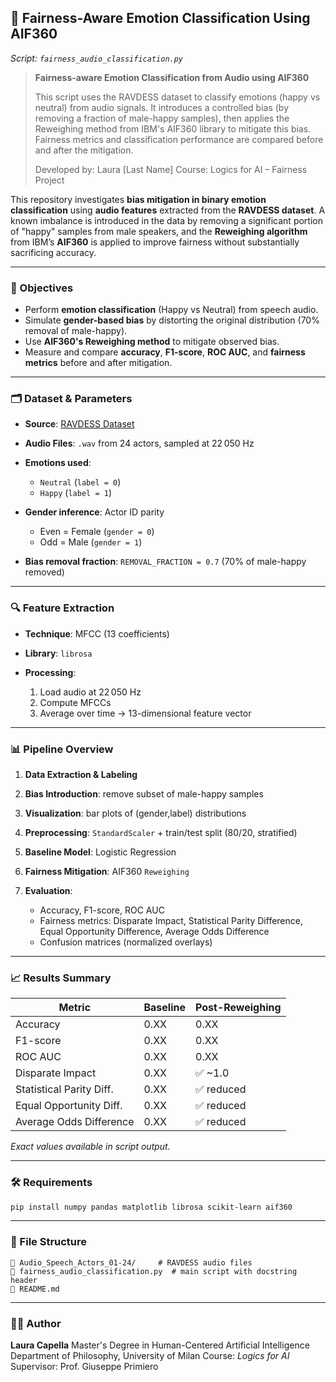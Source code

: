 ## 📂 Fairness-Aware Emotion Classification Using AIF360

*Script: `fairness_audio_classification.py`*

> **Fairness-aware Emotion Classification from Audio using AIF360**
>
> This script uses the RAVDESS dataset to classify emotions (happy vs neutral) from audio signals. It introduces a controlled bias (by removing a fraction of male-happy samples), then applies the Reweighing method from IBM's AIF360 library to mitigate this bias. Fairness metrics and classification performance are compared before and after the mitigation.
>
> Developed by: Laura \[Last Name]
> Course: Logics for AI – Fairness Project

This repository investigates **bias mitigation in binary emotion classification** using **audio features** extracted from the **RAVDESS dataset**. A known imbalance is introduced in the data by removing a significant portion of "happy" samples from male speakers, and the **Reweighing algorithm** from IBM’s **AIF360** is applied to improve fairness without substantially sacrificing accuracy.

---

### 🧠 Objectives

* Perform **emotion classification** (Happy vs Neutral) from speech audio.
* Simulate **gender-based bias** by distorting the original distribution (70% removal of male-happy).
* Use **AIF360's Reweighing method** to mitigate observed bias.
* Measure and compare **accuracy**, **F1-score**, **ROC AUC**, and **fairness metrics** before and after mitigation.

---

### 🗂️ Dataset & Parameters

* **Source**: [RAVDESS Dataset](https://zenodo.org/record/1188976)
* **Audio Files**: `.wav` from 24 actors, sampled at 22 050 Hz
* **Emotions used**:

  * `Neutral` (`label = 0`)
  * `Happy` (`label = 1`)
* **Gender inference**: Actor ID parity

  * Even = Female (`gender = 0`)
  * Odd  = Male   (`gender = 1`)
* **Bias removal fraction**: `REMOVAL_FRACTION = 0.7` (70% of male-happy removed)

---

### 🔍 Feature Extraction

* **Technique**: MFCC (13 coefficients)
* **Library**: `librosa`
* **Processing**:

  1. Load audio at 22 050 Hz
  2. Compute MFCCs
  3. Average over time → 13-dimensional feature vector

---

### 📊 Pipeline Overview

1. **Data Extraction & Labeling**
2. **Bias Introduction**: remove subset of male-happy samples
3. **Visualization**: bar plots of (gender,label) distributions
4. **Preprocessing**: `StandardScaler` + train/test split (80/20, stratified)
5. **Baseline Model**: Logistic Regression
6. **Fairness Mitigation**: AIF360 `Reweighing`
7. **Evaluation**:

   * Accuracy, F1-score, ROC AUC
   * Fairness metrics: Disparate Impact, Statistical Parity Difference, Equal Opportunity Difference, Average Odds Difference
   * Confusion matrices (normalized overlays)

---

### 📈 Results Summary

| Metric                   | Baseline | Post-Reweighing |
| ------------------------ | -------- | --------------- |
| Accuracy                 | 0.XX     | 0.XX            |
| F1-score                 | 0.XX     | 0.XX            |
| ROC AUC                  | 0.XX     | 0.XX            |
| Disparate Impact         | 0.XX     | ✅ \~1.0         |
| Statistical Parity Diff. | 0.XX     | ✅ reduced       |
| Equal Opportunity Diff.  | 0.XX     | ✅ reduced       |
| Average Odds Difference  | 0.XX     | ✅ reduced       |

*Exact values available in script output.*

---

### 🛠️ Requirements

```bash
pip install numpy pandas matplotlib librosa scikit-learn aif360
```

---

### 📄 File Structure

```
🔹 Audio_Speech_Actors_01-24/     # RAVDESS audio files
🔹 fairness_audio_classification.py  # main script with docstring header
🔹 README.md
```

---

### 👩‍💼 Author

**Laura Capella**
Master's Degree in Human-Centered Artificial Intelligence
Department of Philosophy, University of Milan
Course: *Logics for AI*
Supervisor: Prof. Giuseppe Primiero
